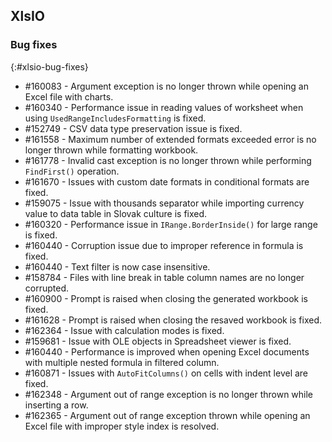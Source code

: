 ## XlsIO

### Bug fixes
{:#xlsio-bug-fixes}

* \#160083 - Argument exception is no longer thrown while opening an Excel file with charts.
* \#160340 - Performance issue in reading values of worksheet when using `UsedRangeIncludesFormatting` is fixed.
* \#152749 - CSV data type preservation issue is fixed.
* \#161558 - Maximum number of extended formats exceeded error is no longer thrown while formatting workbook.
* \#161778 - Invalid cast exception is no longer thrown while performing `FindFirst()` operation.
* \#161670 - Issues with custom date formats in conditional formats are fixed.
* \#159075 - Issue with thousands separator while importing currency value to data table in Slovak culture is fixed.
* \#160320 - Performance issue in `IRange.BorderInside()` for large range is fixed.
* \#160440 - Corruption issue due to improper reference in formula is fixed.
* \#160440 - Text filter is now case insensitive.
* \#158784 - Files with line break in table column names are no longer corrupted.
* \#160900 - Prompt is raised when closing the generated workbook is fixed.
* \#161628 - Prompt is raised when closing the resaved workbook is fixed.
* \#162364 - Issue with calculation modes is fixed.
* \#159681 - Issue with OLE objects in Spreadsheet viewer is fixed.
* \#160440 - Performance is improved when opening Excel documents with multiple nested formula in filtered column.
* \#160871 - Issues with `AutoFitColumns()` on cells with indent level are fixed.
* \#162348 - Argument out of range exception is no longer thrown while inserting a row.
* \#162365 - Argument out of range exception thrown while opening an Excel file with improper style index is resolved.
